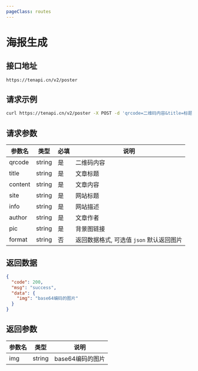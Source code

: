 ```yaml
---
pageClass: routes
---
```


# 海报生成 <Badge text="正常" type="tip"/>

## 接口地址

``` 
https://tenapi.cn/v2/poster
```

## 请求示例

``` bash
curl https://tenapi.cn/v2/poster -X POST -d 'qrcode=二维码内容&title=标题&content=内容&site=网站标题&info=网站描述&author=作者&pic=https://gitcode.net/qq_44112897/imgbed/-/raw/master/comic/52.jpg&format=json'
```

## 请求参数

| 参数名 | 类型 | 必填 | 说明 |
| --- | --- | --- | --- |
| qrcode | string | 是 | 二维码内容 |
| title | string | 是 | 文章标题 |
| content | string | 是 | 文章内容 |
| site | string | 是 | 网站标题 |
| info | string | 是 | 网站描述 |
| author | string | 是 | 文章作者 |
| pic | string | 是 | 背景图链接 |
| format | string | 否 | 返回数据格式, 可选值 `json` 默认返回图片 |

## 返回数据
``` json
{
  "code": 200,
  "msg": "success",
  "data": {
    "img": "base64编码的图片"
  }
}
```

## 返回参数

| 参数名 | 类型 | 说明 |
| --- | --- | --- |
| img | string | base64编码的图片 |

<ads></ads>